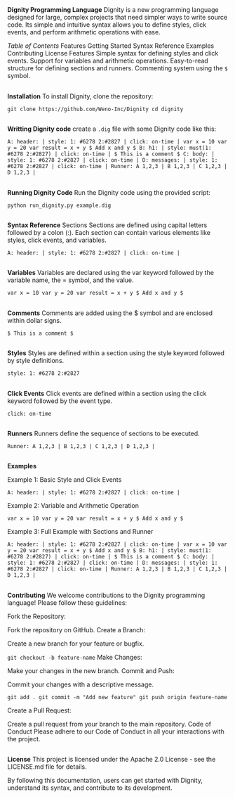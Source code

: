 ##
**Dignity Programming Language**
Dignity is a new programming language designed for large, complex projects that need simpler ways to write source code. Its simple and intuitive syntax allows you to define styles, click events, and perform arithmetic operations with ease.

*Table of Contents*
Features
Getting Started
Syntax Reference
Examples
Contributing
License
Features
Simple syntax for defining styles and click events.
Support for variables and arithmetic operations.
Easy-to-read structure for defining sections and runners.
Commenting system using the ``$`` symbol.

##
**Installation**
To install Dignity, clone the repository:

``
git clone https://github.com/Weno-Inc/Dignity
cd dignity
``

##
**Writting Dignity code**
create a ``.dig`` file with some Dignity code like this:

``
A: header: | style: 1: #6278 2:#2827 | click: on-time |
var x = 10
var y = 20
var result = x + y $ Add x and y $
B: h1: | style: must(1: #6278 2:#2827) | click: on-time | $ This is a comment $
C: body: | style: 1: #6278 2:#2827 | click: on-time |
D: messages: | style: 1: #6278 2:#2827 | click: on-time |
Runner: A 1,2,3 | B 1,2,3 | C 1,2,3 | D 1,2,3 |
``

##
**Running Dignity Code**
Run the Dignity code using the provided script:

``
python run_dignity.py example.dig
``

##
**Syntax Reference**
Sections
Sections are defined using capital letters followed by a colon (:). Each section can contain various elements like styles, click events, and variables.

``
A: header: | style: 1: #6278 2:#2827 | click: on-time |
``

##
**Variables**
Variables are declared using the var keyword followed by the variable name, the = symbol, and the value.

``
var x = 10
var y = 20
var result = x + y $ Add x and y $
``

##
**Comments**
Comments are added using the $ symbol and are enclosed within dollar signs.

``
$ This is a comment $
``

##
**Styles**
Styles are defined within a section using the style keyword followed by style definitions.

``
style: 1: #6278 2:#2827
``

##
**Click Events**
Click events are defined within a section using the click keyword followed by the event type.

``
click: on-time
``

##
**Runners**
Runners define the sequence of sections to be executed.

``
Runner: A 1,2,3 | B 1,2,3 | C 1,2,3 | D 1,2,3 |
``

##
**Examples**

Example 1: Basic Style and Click Events

``
A: header: | style: 1: #6278 2:#2827 | click: on-time |
``

Example 2: Variable and Arithmetic Operation

``
var x = 10
var y = 20
var result = x + y $ Add x and y $
``

Example 3: Full Example with Sections and Runner

``
A: header: | style: 1: #6278 2:#2827 | click: on-time |
var x = 10
var y = 20
var result = x + y $ Add x and y $
B: h1: | style: must(1: #6278 2:#2827) | click: on-time | $ This is a comment $
C: body: | style: 1: #6278 2:#2827 | click: on-time |
D: messages: | style: 1: #6278 2:#2827 | click: on-time |
Runner: A 1,2,3 | B 1,2,3 | C 1,2,3 | D 1,2,3 |
``

##
**Contributing**
We welcome contributions to the Dignity programming language! Please follow these guidelines:

Fork the Repository:

Fork the repository on GitHub.
Create a Branch:

Create a new branch for your feature or bugfix.

``
git checkout -b feature-name
``
Make Changes:

Make your changes in the new branch.
Commit and Push:

Commit your changes with a descriptive message.

``
git add .
git commit -m "Add new feature"
git push origin feature-name
``

Create a Pull Request:

Create a pull request from your branch to the main repository.
Code of Conduct
Please adhere to our Code of Conduct in all your interactions with the project.

##
**License**
This project is licensed under the Apache 2.0 License - see the LICENSE.md file for details.

By following this documentation, users can get started with Dignity, understand its syntax, and contribute to its development.
